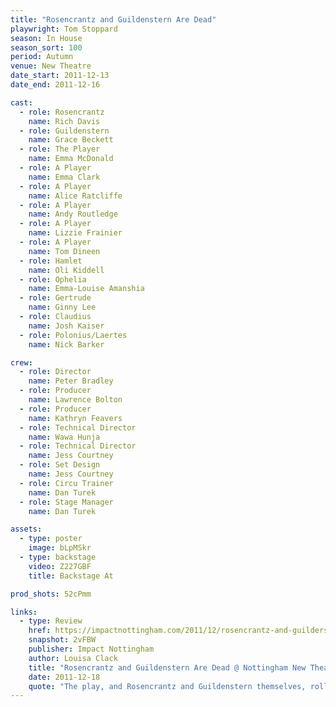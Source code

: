 ```yaml
---
title: "Rosencrantz and Guildenstern Are Dead"
playwright: Tom Stoppard
season: In House
season_sort: 100
period: Autumn
venue: New Theatre
date_start: 2011-12-13
date_end: 2011-12-16

cast:
  - role: Rosencrantz
    name: Rich Davis
  - role: Guildenstern
    name: Grace Beckett
  - role: The Player
    name: Emma McDonald
  - role: A Player
    name: Emma Clark
  - role: A Player
    name: Alice Ratcliffe
  - role: A Player
    name: Andy Routledge
  - role: A Player
    name: Lizzie Frainier
  - role: A Player
    name: Tom Dineen
  - role: Hamlet
    name: Oli Kiddell
  - role: Ophelia
    name: Emma-Louise Amanshia
  - role: Gertrude
    name: Ginny Lee
  - role: Claudius
    name: Josh Kaiser
  - role: Polonius/Laertes
    name: Nick Barker

crew:
  - role: Director
    name: Peter Bradley
  - role: Producer
    name: Lawrence Bolton
  - role: Producer
    name: Kathryn Feavers
  - role: Technical Director
    name: Wawa Hunja
  - role: Technical Director
    name: Jess Courtney
  - role: Set Design
    name: Jess Courtney
  - role: Circu Trainer
    name: Dan Turek
  - role: Stage Manager
    name: Dan Turek

assets:
  - type: poster
    image: bLpMSkr
  - type: backstage
    video: Z227GBF
    title: Backstage At

prod_shots: 52cPmm

links:
  - type: Review
    href: https://impactnottingham.com/2011/12/rosencrantz-and-guilderstern-are-dead-new-theatre/
    snapshot: 2vFBW
    publisher: Impact Nottingham
    author: Louisa Clack
    title: "Rosencrantz and Guildenstern Are Dead @ Nottingham New Theatre"
    date: 2011-12-18
    quote: "The play, and Rosencrantz and Guildenstern themselves, roll inexorably towards their ends ‘with the knowledge that for all the compasses in the world, there’s only one direction, and time is its only measure’."
---
```

